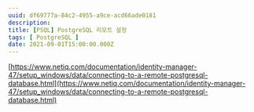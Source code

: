 ```yaml
---
uuid: df69777a-84c2-4955-a9ce-acd66ade0181
description: 
title: [PSQL] PostgreSQL 리모트 설정
tags: [ PostgreSQL ]
date: 2021-09-01T15:00:00.000Z
---
```









[https://www.netiq.com/documentation/identity-manager-47/setup_windows/data/connecting-to-a-remote-postgresql-database.html](https://www.netiq.com/documentation/identity-manager-47/setup_windows/data/connecting-to-a-remote-postgresql-database.html)

```jsx

```